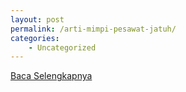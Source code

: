```yaml
---
layout: post
permalink: /arti-mimpi-pesawat-jatuh/
categories:
    - Uncategorized
---
```


[Baca Selengkapnya](/09)